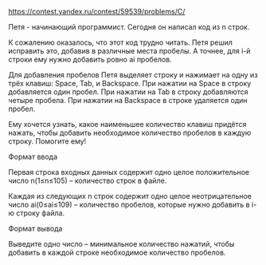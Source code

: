 https://contest.yandex.ru/contest/59539/problems/C/

Петя - начинающий программист. Сегодня он написал код из n строк.

К сожалению оказалось, что этот код трудно читать. Петя решил исправить это, добавив в различные места пробелы. А точнее, для i-й строки ему нужно добавить ровно ai пробелов.

Для добавления пробелов Петя выделяет строку и нажимает на одну из трёх клавиш: Space, Tab, и Backspace. При нажатии на Space в строку добавляется один пробел. При нажатии на Tab в строку добавляются четыре пробела. При нажатии на Backspace в строке удаляется один пробел.

Ему хочется узнать, какое наименьшее количество клавиш придётся нажать, чтобы добавить необходимое количество пробелов в каждую строку. Помогите ему!

Формат ввода

Первая строка входных данных содержит одно целое положительное число n(1≤n≤105) – количество строк в файле.

Каждая из следующих n строк содержит одно целое неотрицательное число ai(0≤ai≤109) – количество пробелов, которые нужно добавить в i-ю строку файла.

Формат вывода

Выведите одно число – минимальное количество нажатий, чтобы добавить в каждой строке необходимое количество пробелов. 